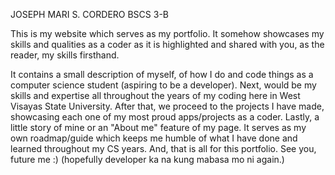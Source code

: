 JOSEPH MARI S. CORDERO
BSCS 3-B

This is my website which serves as my portfolio. It somehow showcases my skills and qualities as a coder as it 
is highlighted and shared with you, as the reader, my skills firsthand.

It contains a small description of myself, of how I do and code things as a computer science student (aspiring
to be a developer). Next, would be my skills and expertise all throughout the years of my coding here in
West Visayas State University. After that, we proceed to the projects I have made, showcasing each one of my
most proud apps/projects as a coder. Lastly, a little story of mine or an "About me" feature of my page. It serves
as my own roadmap/guide which keeps me humble of what I have done and learned throughout my CS years. And, that
is all for this portfolio. See you, future me :) (hopefully developer ka na kung mabasa mo ni again.)  

